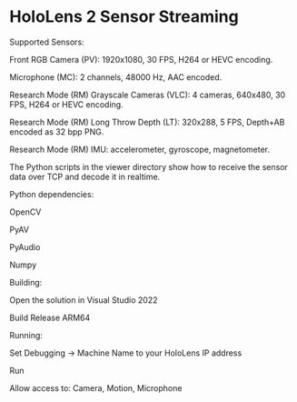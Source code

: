 # HoloLens 2 Sensor Streaming

Supported Sensors:

Front RGB Camera (PV): 1920x1080, 30 FPS, H264 or HEVC encoding.

Microphone (MC): 2 channels, 48000 Hz, AAC encoded.

Research Mode (RM) Grayscale Cameras (VLC): 4 cameras, 640x480, 30 FPS, H264 or HEVC encoding.

Research Mode (RM) Long Throw Depth (LT): 320x288, 5 FPS, Depth+AB encoded as 32 bpp PNG.

Research Mode (RM) IMU: accelerometer, gyroscope, magnetometer.

The Python scripts in the viewer directory show how to receive the sensor data over TCP and decode it in realtime.

Python dependencies:

OpenCV

PyAV

PyAudio

Numpy

Building:

Open the solution in Visual Studio 2022

Build Release ARM64

Running:

Set Debugging -> Machine Name to your HoloLens IP address

Run

Allow access to: Camera, Motion, Microphone







